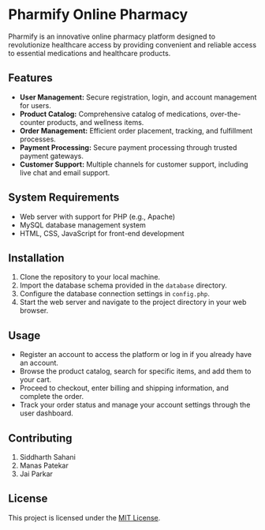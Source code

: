 # Pharmify Online Pharmacy

Pharmify is an innovative online pharmacy platform designed to revolutionize healthcare access by providing convenient and reliable access to essential medications and healthcare products.

## Features

- **User Management:** Secure registration, login, and account management for users.
- **Product Catalog:** Comprehensive catalog of medications, over-the-counter products, and wellness items.
- **Order Management:** Efficient order placement, tracking, and fulfillment processes.
- **Payment Processing:** Secure payment processing through trusted payment gateways.
- **Customer Support:** Multiple channels for customer support, including live chat and email support.

## System Requirements

- Web server with support for PHP (e.g., Apache)
- MySQL database management system
- HTML, CSS, JavaScript for front-end development

## Installation

1. Clone the repository to your local machine.
2. Import the database schema provided in the `database` directory.
3. Configure the database connection settings in `config.php`.
4. Start the web server and navigate to the project directory in your web browser.

## Usage

- Register an account to access the platform or log in if you already have an account.
- Browse the product catalog, search for specific items, and add them to your cart.
- Proceed to checkout, enter billing and shipping information, and complete the order.
- Track your order status and manage your account settings through the user dashboard.

## Contributing

1. Siddharth Sahani
2. Manas Patekar
3. Jai Parkar

## License

This project is licensed under the [MIT License](LICENSE).
